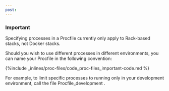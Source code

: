 ```yaml
---
post: 
---
```


### Important

Specifying processes in a Procfile currently only apply to Rack-based stacks, not Docker stacks.




Should you wish to use different processes in different environments, you can name your Procfile in the following convention:



{%include _inlines/proc-files/code_proc-files_important-code.md %}



For example, to limit specific processes to running only in your development environment, call the file 
Procfile_development
.

